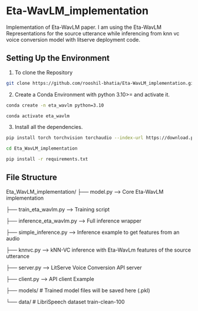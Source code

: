 # Eta-WavLM_implementation
Implementation of Eta-WavLM paper. I am using the Eta-WavLM Representations for the source utterance while inferencing from knn vc voice conversion model with litserve deployment code.

## Setting Up the Environment
1) To clone the Repository
```bash
git clone https://github.com/rooshil-bhatia/Eta-WavLM_implementation.git
```
2) Create a Conda Environment with python 3.10>= and activate it.
```bash
conda create -n eta_wavlm python=3.10
```
```bash
conda activate eta_wavlm
```
3) Install all the dependencies.
```bash
pip install torch torchvision torchaudio --index-url https://download.pytorch.org/whl/cu118
```
```bash
cd Eta_WavLM_implementation
```
```bash
pip install -r requirements.txt
```

## File Structure

Eta_WavLM_implementation/
├── model.py                   --> Core Eta-WavLM implementation

├── train_eta_wavlm.py         --> Training script

├── inference_eta_wavlm.py     --> Full inference wrapper

├── simple_inference.py        --> Inference example to get features from an audio

├── knnvc.py                   --> kNN-VC inference with Eta-WavLm features of the source utterance

├── server.py                  --> LitServe Voice Conversion API server

├── client.py                  --> API client Example

├── models/                    # Trained model files will be saved here (.pkl)

└── data/                      # LibriSpeech dataset train-clean-100


